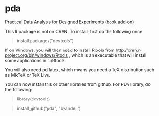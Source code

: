 pda
===

Practical Data Analysis for Designed Experiments (book add-on)

This R package is not on CRAN. To install, first do the following once:

> install.packages("devtools")

If on Windows, you will then need to install Rtools from http://cran.r-project.org/bin/windows/Rtools , which is an executable that will install some applications in c:\Rtools. 

You will also need pdflatex, which means you need a TeX distribution such as MikTeX or TeX Live.

You can now install this or other libraries from github. For PDA library, do the following:

> library(devtools)

> install_github("pda", "byandell")
